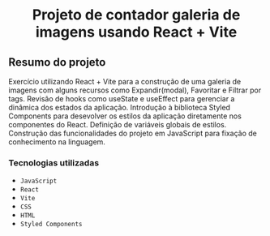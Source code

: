 <h1 align="center">Projeto de contador galeria de imagens usando React + Vite</h1>

## Resumo do projeto
Exercício utilizando React + Vite para a construção de uma galeria de imagens com alguns recursos como Expandir(modal), Favoritar e Filtrar por tags. Revisão de hooks como useState e useEffect para gerenciar a dinâmica dos estados da aplicação. Introdução à biblioteca Styled Components para desevolver os estilos da aplicação diretamente nos componentes do React. Definição de variáveis globais de estilos. Construção das funcionalidades do projeto em JavaScript para fixação de conhecimento na linguagem.
### Tecnologias utilizadas

- ``JavaScript``
- ``React``
- ``Vite``
- ``CSS``
- ``HTML``
- ``Styled Components``
